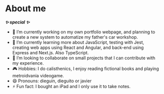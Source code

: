 # About me
***✨ special ✨***

- 🔭 I’m currently working on my own portfolio webpage, and planning to create a new system to automatize my father's car workshop.
- 🌱 I’m currently learning more about JavaScript, testing with Jest, creating web apps using React and Angular, and back-end using Express and Next.js. Also TypeScript. 
- 👯 I’m looking to collaborate on small projects that I can contribute with my experience.
- 🎮 Hobbies: I do calisthenics, I enjoy reading fictional books and playing metroidvania videogame.
- 😄 Pronouns: dieguin, dieguito or javier
- ⚡ Fun fact: I bought an iPad and I only use it to take notes.
